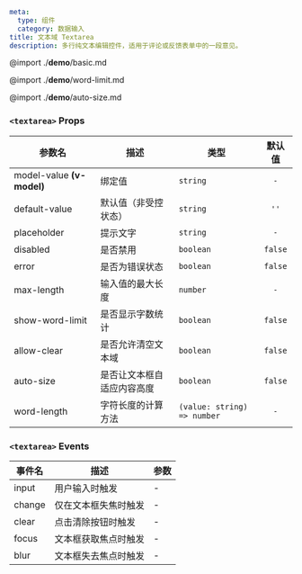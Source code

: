 ```yaml
meta:
  type: 组件
  category: 数据输入
title: 文本域 Textarea
description: 多行纯文本编辑控件，适用于评论或反馈表单中的一段意见。
```

@import ./__demo__/basic.md

@import ./__demo__/word-limit.md

@import ./__demo__/auto-size.md


### `<textarea>` Props

|参数名|描述|类型|默认值|
|---|---|---|:---:|
|model-value **(v-model)**|绑定值|`string`|`-`|
|default-value|默认值（非受控状态）|`string`|`''`|
|placeholder|提示文字|`string`|`-`|
|disabled|是否禁用|`boolean`|`false`|
|error|是否为错误状态|`boolean`|`false`|
|max-length|输入值的最大长度|`number`|`-`|
|show-word-limit|是否显示字数统计|`boolean`|`false`|
|allow-clear|是否允许清空文本域|`boolean`|`false`|
|auto-size|是否让文本框自适应内容高度|`boolean`|`false`|
|word-length|字符长度的计算方法|`(value: string) => number`|`-`|
### `<textarea>` Events

|事件名|描述|参数|
|---|---|---|
|input|用户输入时触发|-|
|change|仅在文本框失焦时触发|-|
|clear|点击清除按钮时触发|-|
|focus|文本框获取焦点时触发|-|
|blur|文本框失去焦点时触发|-|


